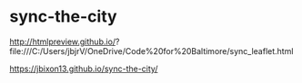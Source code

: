 # sync-the-city
http://htmlpreview.github.io/?
file:///C:/Users/jbjrV/OneDrive/Code%20for%20Baltimore/sync_leaflet.html


https://jbixon13.github.io/sync-the-city/
